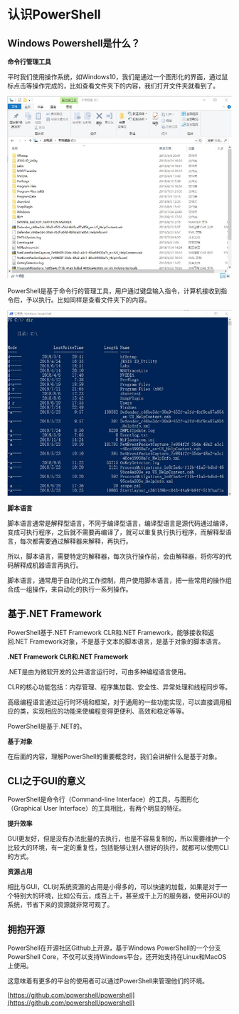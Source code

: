 
# 认识PowerShell

## Windows Powershell是什么？

**命令行管理工具**

平时我们使用操作系统，如Windows10，我们是通过一个图形化的界面，通过鼠标点击等操作完成的，比如查看文件夹下的内容，我们打开文件夹就看到了。

![](images/gui.jpg)

PowerShell是基于命令行的管理工具，用户通过键盘输入指令，计算机接收到指令后，予以执行。比如同样是查看文件夹下的内容。

![](images/cli.jpg)

**脚本语言**

脚本语言通常是解释型语言，不同于编译型语言，编译型语言是源代码通过编译，变成可执行程序，之后就不需要再编译了，就可以重复执行执行程序，而解释型语言，每次都需要通过解释器来解释，再执行。

所以，脚本语言，需要特定的解释器，每次执行操作前，会由解释器，将你写的代码解释成机器语言再执行。

脚本语言，通常用于自动化的工作控制，用户使用脚本语言，把一些常用的操作组合成一组操作，来自动化的执行一系列操作。

## 基于.NET Framework

PowerShell基于.NET Framework CLR和.NET Framework，能够接收和返回.NET Framework对象，不是基于文本的脚本语言，是基于对象的脚本语言。  

**.NET Framework CLR和.NET Framework**

.NET是由为微软开发的公共语言运行时，可由多种编程语言使用。

CLR的核心功能包括：内存管理、程序集加载、安全性、异常处理和线程同步等。

高级编程语言通过运行时环境和框架，对于通用的一些功能实现，可以直接调用相应的类，实现相应的功能来使编程变得更便利、高效和稳定等等。

PowerShell是基于.NET的。

**基于对象**

在后面的内容，理解PowerShell的重要概念时，我们会讲解什么是基于对象。

## CLI之于GUI的意义

PowerShell是命令行（Command-line Interface）的工具，与图形化（Graphical User Interface）的工具相比，有两个明显的特征。  

**提升效率**

GUI更友好，但是没有办法批量的去执行，也是不容易复制的，所以需要维护一个比较大的环境，有一定的重复性，包括能够让别人很好的执行，就都可以使用CLI的方式。  

**资源占用**

相比与GUI，CLI对系统资源的占用是小得多的，可以快速的加载，如果是对于一个特别大的环境，比如公有云，成百上千，甚至成千上万的服务器，使用非GUI的系统，节省下来的资源就非常可观了。  

## 拥抱开源

PowerShell在开源社区Github上开源，基于Windows PowerShell的一个分支PowerShell Core，不仅可以支持Windows平台，还开始支持在Linux和MacOS上使用。

这意味着有更多的平台的使用者可以通过PowerShell来管理他们的环境。

[https://github.com/powershell/powershell](https://github.com/powershell/powershell)
